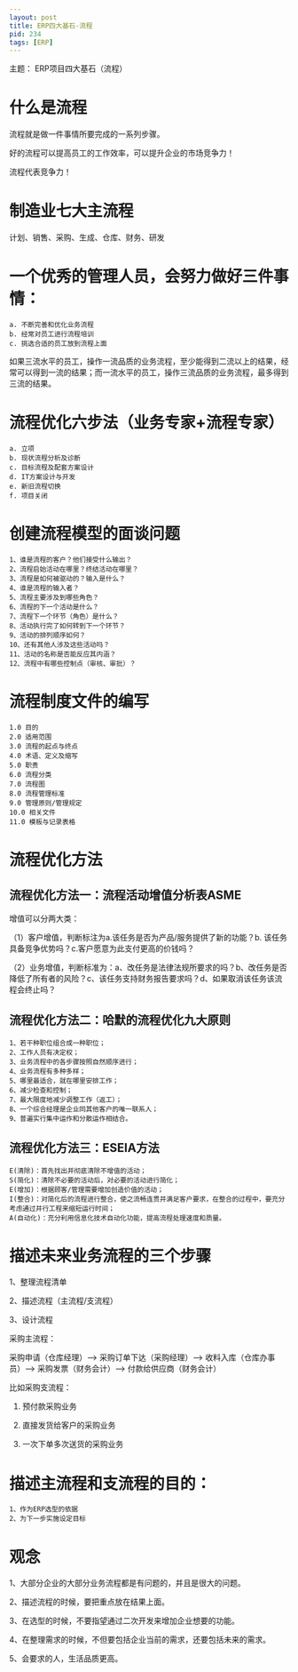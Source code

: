 ```yaml
---
layout: post
title: ERP四大基石-流程
pid: 234
tags: [ERP]
---
```


主题： ERP项目四大基石（流程）

# 什么是流程

流程就是做一件事情所要完成的一系列步骤。

好的流程可以提高员工的工作效率，可以提升企业的市场竞争力！

流程代表竞争力！

# 制造业七大主流程

计划、销售、采购、生成、仓库、财务、研发

# 一个优秀的管理人员，会努力做好三件事情：

	a. 不断完善和优化业务流程
	b. 经常对员工进行流程培训
	c. 挑选合适的员工放到流程上面

如果三流水平的员工，操作一流品质的业务流程，至少能得到二流以上的结果，经常可以得到一流的结果；而一流水平的员工，操作三流品质的业务流程，最多得到三流的结果。

# 流程优化六步法（业务专家+流程专家）

	a. 立项
	b. 现状流程分析及诊断
	c. 目标流程及配套方案设计
	d. IT方案设计与开发
	e. 新旧流程切换
	f. 项目关闭

# 创建流程模型的面谈问题

	1、谁是流程的客户？他们接受什么输出？
	2、流程启始活动在哪里？终结活动在哪里？
	3、流程是如何被驱动的？输入是什么？
	4、谁是流程的输入者？
	5、流程主要涉及到哪些角色？
	6、流程的下一个活动是什么？
	7、流程下一个环节（角色）是什么？
	8、活动执行完了如何转到下一个环节？
	9、活动的排列顺序如何？
	10、还有其他人涉及这些活动吗？
	11、活动的名称是否能反应其内涵？
	12、流程中有哪些控制点（审核、审批）？
	
	
# 流程制度文件的编写

	1.0 目的
	2.0 适用范围
	3.0 流程的起点与终点
	4.0 术语、定义及缩写
	5.0 职责
	6.0 流程分类
	7.0 流程图
	8.0 流程管理标准
	9.0 管理原则/管理规定
	10.0 相关文件
	11.0 模板与记录表格

# 流程优化方法


## 流程优化方法一：流程活动增值分析表ASME

增值可以分两大类：

（1）客户增值，判断标注为a.该任务是否为产品/服务提供了新的功能？b. 该任务具备竞争优势吗？c.客户愿意为此支付更高的价钱吗？

（2）业务增值，判断标准为：a、改任务是法律法规所要求的吗？b、改任务是否降低了所有者的风险？c、该任务支持财务报告要求吗？d、如果取消该任务该流程会终止吗？



## 流程优化方法二：哈默的流程优化九大原则

	1、若干种职位组合成一种职位；
    2、工作人员有决定权；
    3、业务流程中的各步骤按照自然顺序进行；
    4、业务流程有多种多样；
    5、哪里最适合，就在哪里安排工作；
    6、减少检查和控制；
    7、最大限度地减少调整工作（返工）；
    8、一个综合经理是企业同其他客户的唯一联系人；
    9、普遍实行集中运作和分散运作相结合。
	
	
## 流程优化方法三：ESEIA方法

	E(清除)：首先找出并彻底清除不增值的活动；
	S(简化)：清除不必要的活动后，对必要的活动进行简化；
	E(增加)：根据顾客/管理需要增加创造价值的活动；
	I(整合)：对简化后的流程进行整合，使之流畅连贯并满足客户要求，在整合的过程中，要充分考虑通过并行工程来缩短运行时间；
	A(自动化)：充分利用信息化技术自动化功能，提高流程处理速度和质量。
	
	
# 描述未来业务流程的三个步骤

1、整理流程清单

2、描述流程（主流程/支流程）

3、设计流程


采购主流程：

采购申请（仓库经理）--> 采购订单下达（采购经理）--> 收料入库（仓库办事员）--> 采购发票（财务会计）--> 付款给供应商（财务会计）



比如采购支流程：

1. 预付款采购业务

2. 直接发货给客户的采购业务

3. 一次下单多次送货的采购业务
	
	
# 描述主流程和支流程的目的：

	1、作为ERP选型的依据
	2、为下一步实施设定目标
	
	
	
# 观念

1、大部分企业的大部分业务流程都是有问题的，并且是很大的问题。

2、描述流程的时候，要把重点放在结果上面。

3、在选型的时候，不要指望通过二次开发来增加企业想要的功能。

4、在整理需求的时候，不但要包括企业当前的需求，还要包括未来的需求。

5、会要求的人，生活品质更高。


